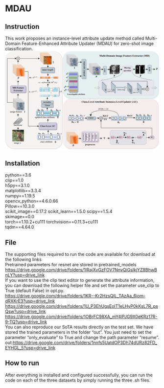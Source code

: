 # MDAU
## Instruction
This work proposes an instance-level attribute update method called Multi-Domain Feature-Enhanced Attribute Updater (MDAU) for zero-shot image classification.
![alt text](fig2.jpg)
## Installation
python==3.6  
clip==1.0  
h5py==3.1.0  
matplotlib==3.3.4  
numpy==1.19.5  
opencv_python==4.6.0.66  
Pillow==10.3.0  
scikit_image==0.17.2
scikit_learn==1.5.0
scipy==1.5.4  
skimage==0.0  
torch==1.10.2+cu111
torchvision==0.11.3+cu111  
tqdm==4.64.0  
## File
The supporting files required to run the code are available for download at the following links  
Pretrained parameters for resnet are stored in pretrained_models https://drive.google.com/drive/folders/1lRajXvGzFOV7NnvQiGsIkjYZ8BhwBnLY?usp=drive_link  
If you want to use the clip text editor to generate the attribute information, you can download the following helper file and set the parameter use_clip to True (default False) in opt.py.  
https://drive.google.com/drive/folders/1KR--Kr2HzsQIL_TAzAa_6iom-dRXKrE3?usp=drive_link  
https://drive.google.com/drive/folders/1U_P3EhUgsEolT1eLHyP0kKsL7R_psQsw?usp=drive_link  
https://drive.google.com/drive/folders/1OBrFC98XA_mY4lPJG9X0eKRz17R-9-TQ?usp=drive_link    
You can also reproduce our SoTA results directly on the test set. We have stored the trained parameters in the folder “out”. You just need to set the parameter “only_evaluate” to True and change the path parameter “resume”.  
out:https://drive.google.com/drive/folders/1nnfs5UatdOP3Dh74dURz82FD_EYHGL_5?usp=drive_link
## How to run
After everything is installed and configured successfully, you can run the code on each of the three datasets by simply running the three .sh files.

